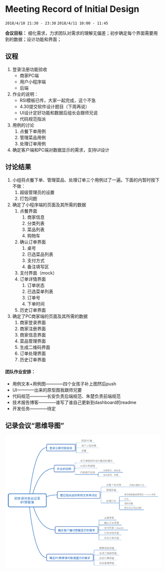 # Meeting Record of Initial Design

`2018/4/10 21:30 - 23:30`
`2018/4/11 10:00 - 11:45`

**会议目标：**
细化需求，力求团队对需求的理解无偏差；初步确定每个界面需要用到的数据；设计功能和界面；

## 议程

1. 登录注册功能验收
    - 商家PC端
    - 用户小程序端
    - 后端
2. 作业的说明：
    - RSI模板已传，大家一起完成，这个不急
    - 4.30提交软件设计题目（下周再说）
    - UI设计定好功能和数据后组长会跟师兄说
    - 代码规范指派
3. 用例的讨论
    1. 点餐下单用例
    2. 管理菜品用例
    3. 处理订单用例
4. 确定客户端和PC端对数据显示的需求，支持UI设计


## 讨论结果

1. 小组将点餐下单、管理菜品、处理订单三个用例过了一遍。下面的内暂时按下不做：
   1. 超级管理员的设置
   2. 打包问题
2. 确定了小程序端的页面及其所需的数据
   1. 点餐界面
      1. 商家信息
      2. 分类列表
      3. 菜品列表
      4. 购物车
   2. 确认订单界面
      1. 桌号
      2. 已选菜品列表
      3. 支付方式
      4. 备注填写区
   3. 支付界面（mock）
   4. 订单详情界面
      1. 订单状态
      2. 已选菜单列表
      3. 订单号
      4. 下单时间
   5. 历史订单界面
3. 确定了PC商家端的页面及其所需的数据
   1. 商家登录界面
   2. 商家注册界面
   3. 商家信息界面
   4. 菜品管理界面
   5. 生成二维码界面
   6. 订单处理界面
   7. 历史订单界面

#### 团队作业安排：

- 用例文本+用例图————四个女孩子补上图然后push
- UI————出来的原型图我跟师兄要
- 代码规范————长安负责后端规范、朱楚负责前端规范
- 技术报告博客————谁写了谁自己更新到dashboard的readme
- 开发任务————待定

## 记录会议“思维导图”

![初步设计会议记录by舒俊淮](../image/初步设计会议记录by舒俊淮.png)
